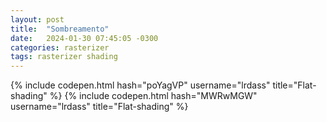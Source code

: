 ```yaml
---
layout: post
title:  "Sombreamento"
date:   2024-01-30 07:45:05 -0300
categories: rasterizer
tags: rasterizer shading
---
```


{% include codepen.html hash="poYagVP" username="lrdass" title="Flat-shading" %}
{% include codepen.html hash="MWRwMGW" username="lrdass" title="Flat-shading" %}
